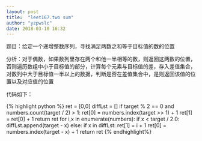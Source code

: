 ```yaml
---
layout: post
title:  "leet167.two sum"
author: "yzpwslc"
date: 2018-03-10 16:32
---
```


<p>题目：给定一个递增整数序列，寻找满足两数之和等于目标值的数的位置</p>
<p>分析：对于偶数，如果数列里存在两个和他一半相等的数，则返回这两数的位置，否则遍历数组中小于目标值的部分，计算每个元素与目标值的差，存入差值集合，对数列中大于目标值一半以上的数据，判断是否在差值集合中，是则返回该值的位置以及对应值的位置</p>
<p>代码如下：</p>
{% highlight python %}
        ret = [0,0]
        diffLst = []
        if target % 2 == 0 and numbers.count(target / 2) > 1:
            ret[0] = numbers.index(target >> 1) + 1
            ret[1] = ret[0] + 1
            return ret
        for i,x in enumerate(numbers):
            if x < target / 2.0:
                diffLst.append(target - x)
            else:
                if x in diffLst:
                    ret[1] = i + 1
                    ret[0] = numbers.index(target - x) + 1
                    return ret
{% endhighlight%}
